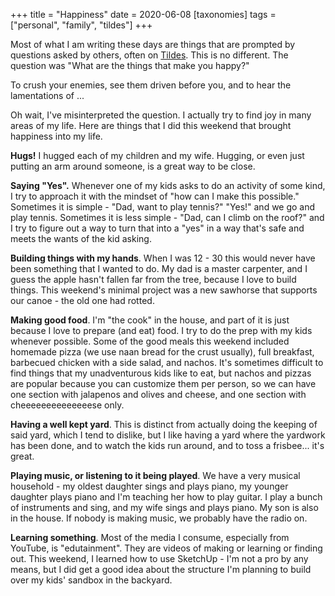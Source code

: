 +++
title = "Happiness"
date = 2020-06-08
[taxonomies]
tags = ["personal", "family", "tildes"]
+++

Most of what I am writing these days are things that are prompted by questions asked by others, often on 
[Tildes](https://tildes.net). This is no different. The question was "What are the things that make you happy?"

To crush your enemies, see them driven before you, and to hear the lamentations of ...

Oh wait, I've misinterpreted the question. I actually try to find joy in many areas of my life. Here are things that I 
did this weekend that brought happiness into my life.

<!-- more -->

**Hugs!** I hugged each of my children and my wife. Hugging, or even just putting an arm around someone, is a great way 
to be close.

**Saying "Yes".** Whenever one of my kids asks to do an activity of some kind, I try to approach it with the mindset of
 "how can I make this possible." Sometimes it is simple - "Dad, want to play tennis?" "Yes!" and we go and play tennis. 
 Sometimes it is less simple - "Dad, can I climb on the roof?" and I try to figure out a way to turn that into a "yes" 
 in a way that's safe and meets the wants of the kid asking.

**Building things with my hands**. When I was 12 - 30 this would never have been something that I wanted to do. My dad 
is a master carpenter, and I guess the apple hasn't fallen far from the tree, because I love to build things. This 
weekend's minimal project was a new sawhorse that supports our canoe - the old one had rotted.

**Making good food**. I'm "the cook" in the house, and part of it is just because I love to prepare (and eat) food. I 
try to do the prep with my kids whenever possible. Some of the good meals this weekend included homemade pizza (we use 
naan bread for the crust usually), full breakfast, barbecued chicken with a side salad, and nachos. It's sometimes 
difficult to find things that my unadventurous kids like to eat, but nachos and pizzas are popular because you can 
customize them per person, so we can have one section with jalapenos and olives and cheese, and one section with 
cheeeeeeeeeeeeeese only. 

**Having a well kept yard**. This is distinct from actually doing the keeping of said yard, which I tend to dislike, 
but I like having a yard where the yardwork has been done, and to watch the kids run around, and to toss a frisbee... 
it's great.

**Playing music, or listening to it being played**. We have a very musical household - my oldest daughter sings and 
plays piano, my younger daughter plays piano and I'm teaching her how to play guitar. I play a bunch of instruments and 
sing, and my wife sings and plays piano. My son is also in the house. If nobody is making music, we probably have the 
radio on.

**Learning something**. Most of the media I consume, especially from YouTube, is "edutainment". They are videos of 
making or learning or finding out. This weekend, I learned how to use SketchUp - I'm not a pro by any means, but I did 
get a good idea about the structure I'm planning to build over my kids' sandbox in the backyard.
